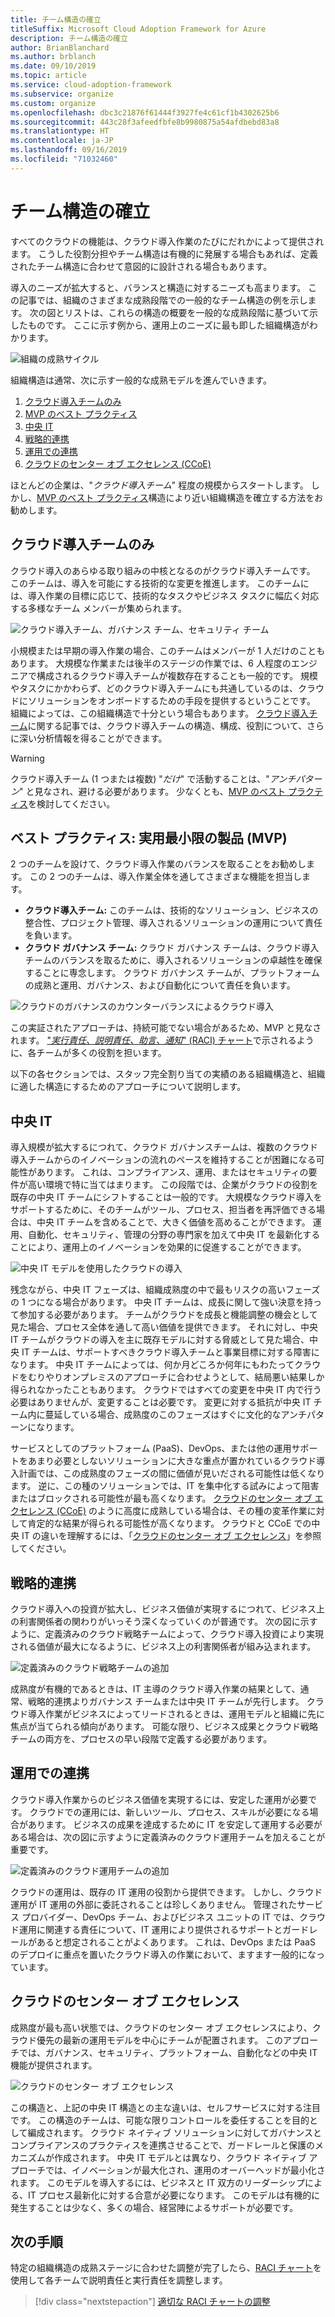 ```yaml
---
title: チーム構造の確立
titleSuffix: Microsoft Cloud Adoption Framework for Azure
description: チーム構造の確立
author: BrianBlanchard
ms.author: brblanch
ms.date: 09/10/2019
ms.topic: article
ms.service: cloud-adoption-framework
ms.subservice: organize
ms.custom: organize
ms.openlocfilehash: dbc3c21876f61444f3927fe4c61cf1b4302625b6
ms.sourcegitcommit: 443c28f3afeedfbfe8b9980875a54afdbebd83a8
ms.translationtype: HT
ms.contentlocale: ja-JP
ms.lasthandoff: 09/16/2019
ms.locfileid: "71032460"
---
```

# <a name="establish-team-structures"></a>チーム構造の確立

すべてのクラウドの機能は、クラウド導入作業のたびにだれかによって提供されます。 こうした役割分担やチーム構造は有機的に発展する場合もあれば、定義されたチーム構造に合わせて意図的に設計される場合もあります。

導入のニーズが拡大すると、バランスと構造に対するニーズも高まります。 この記事では、組織のさまざまな成熟段階での一般的なチーム構造の例を示します。 次の図とリストは、これらの構造の概要を一般的な成熟段階に基づいて示したものです。 ここに示す例から、運用上のニーズに最も即した組織構造がわかります。

![組織の成熟サイクル](../_images/ready/org-ready-maturity.png)

組織構造は通常、次に示す一般的な成熟モデルを進んでいきます。

1. [クラウド導入チームのみ](#cloud-adoption-team-only)
2. [MVP のベスト プラクティス](#best-practice-minimum-viable-product-mvp)
3. [中央 IT](#central-it)
4. [戦略的連携](#strategic-alignment)
5. [運用での連携](#operational-alignment)
6. [クラウドのセンター オブ エクセレンス (CCoE)](#cloud-center-of-excellence)

ほとんどの企業は、"*クラウド導入チーム*" 程度の規模からスタートします。 しかし、[MVP のベスト プラクティス](#best-practice-minimum-viable-product-mvp)構造により近い組織構造を確立する方法をお勧めします。

## <a name="cloud-adoption-team-only"></a>クラウド導入チームのみ

クラウド導入のあらゆる取り組みの中核となるのがクラウド導入チームです。 このチームは、導入を可能にする技術的な変更を推進します。 このチームには、導入作業の目標に応じて、技術的なタスクやビジネス タスクに幅広く対応する多様なチーム メンバーが集められます。

![クラウド導入チーム、ガバナンス チーム、セキュリティ チーム](../_images/ready/org-ready-adoption-only.png)

小規模または早期の導入作業の場合、このチームはメンバーが 1 人だけのこともあります。 大規模な作業または後半のステージの作業では、6 人程度のエンジニアで構成されるクラウド導入チームが複数存在することも一般的です。 規模やタスクにかかわらず、どのクラウド導入チームにも共通しているのは、クラウドにソリューションをオンボードするための手段を提供するということです。 組織によっては、この組織構造で十分という場合もあります。 [クラウド導入チーム](./cloud-adoption.md)に関する記事では、クラウド導入チームの構造、構成、役割について、さらに深い分析情報を得ることができます。

> [!WARNING]
> クラウド導入チーム (1 つまたは複数) "*だけ*" で活動することは、"*アンチパターン*" と見なされ、避ける必要があります。 少なくとも、[MVP のベスト プラクティス](#best-practice-minimum-viable-product-mvp)を検討してください。

## <a name="best-practice-minimum-viable-product-mvp"></a>ベスト プラクティス: 実用最小限の製品 (MVP)

2 つのチームを設けて、クラウド導入作業のバランスを取ることをお勧めします。 この 2 つのチームは、導入作業全体を通してさまざまな機能を担当します。

- **クラウド導入チーム:** このチームは、技術的なソリューション、ビジネスの整合性、プロジェクト管理、導入されるソリューションの運用について責任を負います。
- **クラウド ガバナンス チーム:** クラウド ガバナンス チームは、クラウド導入チームのバランスを取るために、導入されるソリューションの卓越性を確保することに専念します。 クラウド ガバナンス チームが、プラットフォームの成熟と運用、ガバナンス、および自動化について責任を負います。

![クラウドのガバナンスのカウンターバランスによるクラウド導入](../_images/ready/org-ready-best-practice.png)

この実証されたアプローチは、持続可能でない場合があるため、MVP と見なされます。 ["*実行責任、説明責任、助言、通知*" (RACI) チャート](./raci-alignment.md)で示されるように、各チームが多くの役割を担います。

以下の各セクションでは、スタッフ完全割り当ての実績のある組織構造と、組織に適した構造にするためのアプローチについて説明します。

## <a name="central-it"></a>中央 IT

導入規模が拡大するにつれて、クラウド ガバナンスチームは、複数のクラウド導入チームからのイノベーションの流れのペースを維持することが困難になる可能性があります。 これは、コンプライアンス、運用、またはセキュリティの要件が高い環境で特に当てはまります。 この段階では、企業がクラウドの役割を既存の中央 IT チームにシフトすることは一般的です。 大規模なクラウド導入をサポートするために、そのチームがツール、プロセス、担当者を再評価できる場合は、中央 IT チームを含めることで、大きく価値を高めることができます。 運用、自動化、セキュリティ、管理の分野の専門家を加えて中央 IT を最新化することにより、運用上のイノベーションを効果的に促進することができます。

![中央 IT モデルを使用したクラウドの導入](../_images/ready/org-ready-central-it.png)

残念ながら、中央 IT フェーズは、組織成熟度の中で最もリスクの高いフェーズの 1 つになる場合があります。 中央 IT チームは、成長に関して強い決意を持って参加する必要があります。 チームがクラウドを成長と機能調整の機会として見た場合、プロセス全体を通して高い価値を提供できます。 それに対し、中央 IT チームがクラウドの導入を主に既存モデルに対する脅威として見た場合、中央 IT チームは、サポートすべきクラウド導入チームと事業目標に対する障害になります。 中央 IT チームによっては、何か月どころか何年にもわたってクラウドをむりやりオンプレミスのアプローチに合わせようとして、結局悪い結果しか得られなかったこともあります。 クラウドではすべての変更を中央 IT 内で行う必要はありませんが、変更することは必要です。 変更に対する抵抗が中央 IT チーム内に蔓延している場合、成熟度のこのフェーズはすぐに文化的なアンチパターンになります。

サービスとしてのプラットフォーム (PaaS)、DevOps、または他の運用サポートをあまり必要としないソリューションに大きな重点が置かれているクラウド導入計画では、この成熟度のフェーズの間に価値が見いだされる可能性は低くなります。 逆に、この種のソリューションでは、IT を集中化する試みによって阻害またはブロックされる可能性が最も高くなります。 [クラウドのセンター オブ エクセレンス (CCoE)](#cloud-center-of-excellence) のように高度に成熟している場合は、その種の変革作業に対して肯定的な結果が得られる可能性が高くなります。 クラウドと CCoE での中央 IT の違いを理解するには、「[クラウドのセンター オブ エクセレンス](./cloud-center-of-excellence.md)」を参照してください。

## <a name="strategic-alignment"></a>戦略的連携

クラウド導入への投資が拡大し、ビジネス価値が実現するにつれて、ビジネス上の利害関係者の関わりがいっそう深くなっていくのが普通です。 次の図に示すように、定義済みのクラウド戦略チームによって、クラウド導入投資により実現される価値が最大になるように、ビジネス上の利害関係者が組み込まれます。

![定義済みのクラウド戦略チームの追加](../_images/ready/org-ready-strategy-aligned.png)

成熟度が有機的であるときは、IT 主導のクラウド導入作業の結果として、通常、戦略的連携よりガバナンス チームまたは中央 IT チームが先行します。 クラウド導入作業がビジネスによってリードされるときは、運用モデルと組織に先に焦点が当てられる傾向があります。 可能な限り、ビジネス成果とクラウド戦略チームの両方を、プロセスの早い段階で定義する必要があります。

## <a name="operational-alignment"></a>運用での連携

クラウド導入作業からのビジネス価値を実現するには、安定した運用が必要です。 クラウドでの運用には、新しいツール、プロセス、スキルが必要になる場合があります。 ビジネスの成果を達成するために IT を安定して運用する必要がある場合は、次の図に示すように定義済みのクラウド運用チームを加えることが重要です。

![定義済みのクラウド運用チームの追加](../_images/ready/org-ready-operations-aligned.png)

クラウドの運用は、既存の IT 運用の役割から提供できます。 しかし、クラウド運用が IT 運用の外部に委託されることは珍しくありません。 管理されたサービス プロバイダー、DevOps チーム、およびビジネス ユニットの IT では、クラウド運用に関連する責任について、IT 運用により提供されるサポートとガードレールがあると想定されることがよくあります。 これは、DevOps または PaaS のデプロイに重点を置いたクラウド導入の作業において、ますます一般的になっています。

## <a name="cloud-center-of-excellence"></a>クラウドのセンター オブ エクセレンス

成熟度が最も高い状態では、クラウドのセンター オブ エクセレンスにより、クラウド優先の最新の運用モデルを中心にチームが配置されます。 このアプローチでは、ガバナンス、セキュリティ、プラットフォーム、自動化などの中央 IT 機能が提供されます。

![クラウドのセンター オブ エクセレンス](../_images/ready/org-ready-ccoe.png)

この構造と、上記の中央 IT 構造との主な違いは、セルフサービスに対する注目です。 この構造のチームは、可能な限りコントロールを委任することを目的として編成されます。 クラウド ネイティブ ソリューションに対してガバナンスとコンプライアンスのプラクティスを連携させることで、ガードレールと保護のメカニズムが作成されます。 中央 IT モデルとは異なり、クラウド ネイティブ アプローチでは、イノベーションが最大化され、運用のオーバーヘッドが最小化されます。 このモデルを導入するには、ビジネスと IT 双方のリーダーシップによる、IT プロセス最新化に対する合意が必要になります。 このモデルは有機的に発生することは少なく、多くの場合、経営陣によるサポートが必要です。

## <a name="next-steps"></a>次の手順

特定の組織構造の成熟ステージに合わせた調整が完了したら、[RACI チャート](./raci-alignment.md)を使用して各チームで説明責任と実行責任を調整します。

> [!div class="nextstepaction"]
> [適切な RACI チャートの調整](./raci-alignment.md)
